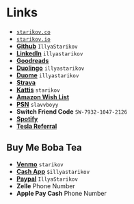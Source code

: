# Links
- [`starikov.co`](https://starikov.co)
- [`starikov.io`](https://starikov.io)
- **[Github](http://github.com/IllyaStarikov/)** `IllyaStarikov`
- **[LinkedIn](https://linkedin.com/in/illyastarikov/)** `illyastarikov`
- **[Goodreads](https://goodreads.com/user/show/137314885-illya-starikov)**
- **[Duolingo](https://duolingo.com/profile/illyastarikov)** `illyastarikov`
- **[Duome](https://duome.eu/illyastarikov/)** `illyastarikov`
- **[Strava](https://strava.com/athletes/12825495)**
- **[Kattis](https://open.kattis.com/users/starikov)** `starikov`
- **[Amazon Wish List](https://amazon.com/hz/wishlist/ls/27GJGUU9A6P8S)**
- **[PSN](https://psnprofiles.com/slavvboyy)** `slavvboyy`
- **Switch Friend Code** `SW-7932-1047-2126`
- **[Spotify](https://open.spotify.com/user/ows1bq75fpsu8jc6to7swizs7)**
- **[Tesla Referral](https://ts.la/illya39523)**


## Buy Me Boba Tea
- **[Venmo](https://account.venmo.com/u/starikov)** `starikov`
- **[Cash App](https://cash.app/$illyastarikov)** `$illyastarikov`
- **[Paypal](https://paypal.me/IllyaStarikov)** `IllyaStarikov`
- **Zelle** Phone Number
- **Apple Pay Cash** Phone Number
